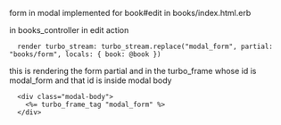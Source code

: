 form in modal implemented for book#edit in books/index.html.erb

in books_controller in edit action

```
  render turbo_stream: turbo_stream.replace("modal_form", partial: "books/form", locals: { book: @book })
```
this is rendering the form partial and in the turbo_frame whose id is modal_form and that id is inside modal body

```
  <div class="modal-body">
    <%= turbo_frame_tag "modal_form" %>
  </div>

```

